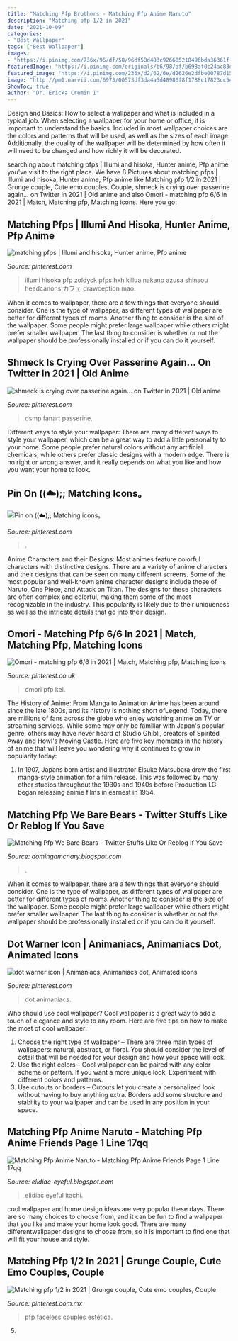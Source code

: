 ```yaml
---
title: "Matching Pfp Brothers - Matching Pfp Anime Naruto"
description: "Matching pfp 1/2 in 2021"
date: "2021-10-09"
categories:
- "Best Wallpaper"
tags: ["Best Wallpaper"]
images:
- "https://i.pinimg.com/736x/96/df/58/96df58d483c926605218496bda36361f.jpg"
featuredImage: "https://i.pinimg.com/originals/b6/98/af/b698af0c24ac83d0e217ab8c6ee527b5.gif"
featured_image: "https://i.pinimg.com/236x/d2/62/6e/d2626e2dfbe00787d15424f91904df8b.jpg?nii=t"
image: "http://pm1.narvii.com/6973/00573df3da4a5d48986f8f1788c17823cc547be6r1-2048-774v2_uhq.jpg"
ShowToc: true
author: "Dr. Ericka Cremin I"
---
```



Design and Basics: How to select a wallpaper and what is included in a typical job.
When selecting a wallpaper for your home or office, it is important to understand the basics. Included in most wallpaper choices are the colors and patterns that will be used, as well as the sizes of each image. Additionally, the quality of the wallpaper will be determined by how often it will need to be changed and how richly it will be decorated.

	

		
searching about matching pfps | Illumi and hisoka, Hunter anime, Pfp anime you've visit to the right place. We have 8 Pictures about matching pfps | Illumi and hisoka, Hunter anime, Pfp anime like Matching pfp 1/2 in 2021 | Grunge couple, Cute emo couples, Couple, shmeck is crying over passerine again... on Twitter in 2021 | Old anime and also Omori - matching pfp 6/6 in 2021 | Match, Matching pfp, Matching icons. Here you go:
		
    
## Matching Pfps | Illumi And Hisoka, Hunter Anime, Pfp Anime

<img loading=lazy src="https://i.pinimg.com/736x/2f/c5/7e/2fc57eae572868dfecca18502930496f.jpg" onerror="this.onerror=null;this.src='https://tse2.mm.bing.net/th?id=OIP.K9jJs2q5ejCQtrUXWo0b2wHaG_&amp;pid=15.1';" alt="matching pfps | Illumi and hisoka, Hunter anime, Pfp anime">

_Source: pinterest.com_

>illumi hisoka pfp zoldyck pfps hxh killua nakano azusa shinsou headcanons カフェ drawception mao. 

	

When it comes to wallpaper, there are a few things that everyone should consider. One is the type of wallpaper, as different types of wallpaper are better for different types of rooms. Another thing to consider is the size of the wallpaper. Some people might prefer large wallpaper while others might prefer smaller wallpaper. The last thing to consider is whether or not the wallpaper should be professionally installed or if you can do it yourself.

    
## Shmeck Is Crying Over Passerine Again... On Twitter In 2021 | Old Anime

<img loading=lazy src="https://i.pinimg.com/736x/96/df/58/96df58d483c926605218496bda36361f.jpg" onerror="this.onerror=null;this.src='https://tse1.mm.bing.net/th?id=OIP.sngt20pFPcEDRq0Pwu5JBAHaHa&amp;pid=15.1';" alt="shmeck is crying over passerine again... on Twitter in 2021 | Old anime">

_Source: pinterest.com_

>dsmp fanart passerine. 

	

Different ways to style your wallpaper:
There are many different ways to style your wallpaper, which can be a great way to add a little personality to your home. Some people prefer natural colors without any artificial chemicals, while others prefer classic designs with a modern edge. There is no right or wrong answer, and it really depends on what you like and how you want your home to look.

    
## Pin On ((☁️);; Matching Icons。

<img loading=lazy src="https://i.pinimg.com/originals/ca/08/3e/ca083efe8ffd1115a1aa6012944d7066.jpg" onerror="this.onerror=null;this.src='https://tse4.mm.bing.net/th?id=OIP.R8n6yS5oF42rGyU6wJRJ9wHaHa&amp;pid=15.1';" alt="Pin on ((☁️);; Matching icons。">

_Source: pinterest.com_

>. 

	

Anime Characters and their Designs: Most animes feature colorful characters with distinctive designs.
There are a variety of anime characters and their designs that can be seen on many different screens. Some of the most popular and well-known anime character designs include those of Naruto, One Piece, and Attack on Titan. The designs for these characters are often complex and colorful, making them some of the most recognizable in the industry. This popularity is likely due to their uniqueness as well as the intricate details that go into their design.

    
## Omori - Matching Pfp 6/6 In 2021 | Match, Matching Pfp, Matching Icons

<img loading=lazy src="https://i.pinimg.com/236x/d2/62/6e/d2626e2dfbe00787d15424f91904df8b.jpg?nii=t" onerror="this.onerror=null;this.src='https://tse3.mm.bing.net/th?id=OIP.mvKoFdzha_LDpbWBAcHjfwAAAA&amp;pid=15.1';" alt="Omori - matching pfp 6/6 in 2021 | Match, Matching pfp, Matching icons">

_Source: pinterest.co.uk_

>omori pfp kel. 

	

The History of Anime: From Manga to Animation
Anime has been around since the late 1800s, and its history is nothing short ofLegend. Today, there are millions of fans across the globe who enjoy watching anime on TV or streaming services. While some may only be familiar with Japan's popular genre, others may have never heard of Studio Ghibli, creators of Spirited Away and Howl's Moving Castle. Here are five key moments in the history of anime that will leave you wondering why it continues to grow in popularity today:
1) In 1907, Japans born artist and illustrator Eisuke Matsubara drew the first manga-style animation for a film release. This was followed by many other studios throughout the 1930s and 1940s before Production I.G began releasing anime films in earnest in 1954.

    
## Matching Pfp We Bare Bears - Twitter Stuffs Like Or Reblog If You Save

<img loading=lazy src="http://pm1.narvii.com/6973/00573df3da4a5d48986f8f1788c17823cc547be6r1-2048-774v2_uhq.jpg" onerror="this.onerror=null;this.src='https://tse2.mm.bing.net/th?id=OIP.LyuX3EveumXR4y390jnY6QHaCz&amp;pid=15.1';" alt="Matching Pfp We Bare Bears - Twitter Stuffs Like Or Reblog If You Save">

_Source: domingamcnary.blogspot.com_

>. 

	

When it comes to wallpaper, there are a few things that everyone should consider. One is the type of wallpaper, as different types of wallpaper are better for different types of rooms. Another thing to consider is the size of the wallpaper. Some people might prefer large wallpaper while others might prefer smaller wallpaper. The last thing to consider is whether or not the wallpaper should be professionally installed or if you can do it yourself.

    
## Dot Warner Icon | Animaniacs, Animaniacs Dot, Animated Icons

<img loading=lazy src="https://i.pinimg.com/736x/2f/57/65/2f5765b5f6e5e16facc70636c6ae4244.jpg" onerror="this.onerror=null;this.src='https://tse2.mm.bing.net/th?id=OIP.9_US04ga_UPqqSdblrTOeQHaHa&amp;pid=15.1';" alt="dot warner icon | Animaniacs, Animaniacs dot, Animated icons">

_Source: pinterest.com_

>dot animaniacs. 

	

Who should use cool wallpaper?
Cool wallpaper is a great way to add a touch of elegance and style to any room. Here are five tips on how to make the most of cool wallpaper: 
1) Choose the right type of wallpaper – There are three main types of wallpapers: natural, abstract, or floral. You should consider the level of detail that will be needed for your design and how your space will look. 
2) Use the right colors – Cool wallpaper can be paired with any color scheme or pattern. If you want a more unique look, Experiment with different colors and patterns. 
3) Use cutouts or borders – Cutouts let you create a personalized look without having to buy anything extra. Borders add some structure and stability to your wallpaper and can be used in any position in your space.

    
## Matching Pfp Anime Naruto - Matching Pfp Anime Friends Page 1 Line 17qq

<img loading=lazy src="https://i.pinimg.com/originals/b6/98/af/b698af0c24ac83d0e217ab8c6ee527b5.gif" onerror="this.onerror=null;this.src='https://tse2.mm.bing.net/th?id=OIP.gAk7EYcR_08bfUw-NysWhQAAAA&amp;pid=15.1';" alt="Matching Pfp Anime Naruto - Matching Pfp Anime Friends Page 1 Line 17qq">

_Source: elidiac-eyeful.blogspot.com_

>elidiac eyeful itachi. 

	

cool wallpaper and home design ideas are very popular these days. There are so many choices to choose from, and it can be fun to find a wallpaper that you like and make your home look good. There are many differentwallpaper designs to choose from, so it is important to find one that will fit your house and style.

    
## Matching Pfp 1/2 In 2021 | Grunge Couple, Cute Emo Couples, Couple

<img loading=lazy src="https://i.pinimg.com/236x/f1/97/83/f19783713fc1d618407f27b6d2832e1d.jpg?nii=t" onerror="this.onerror=null;this.src='https://tse4.mm.bing.net/th?id=OIP.Er_3GLNdPcb5PmzmYvAE-gAAAA&amp;pid=15.1';" alt="Matching pfp 1/2 in 2021 | Grunge couple, Cute emo couples, Couple">

_Source: pinterest.com.mx_

>pfp faceless couples estética. 

	

5.


